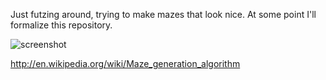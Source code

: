 Just futzing around, trying to make mazes that look nice. At some point I'll formalize this repository.

![screenshot](http://i.imgur.com/gDguA9m.png)

http://en.wikipedia.org/wiki/Maze_generation_algorithm
